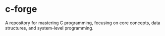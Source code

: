# c-forge
A repository for mastering C programming, focusing on core concepts, data structures, and system-level programming.
